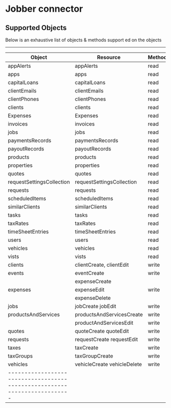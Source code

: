 # Jobber connector

  
## Supported Objects   
Below is an exhaustive list of objects & methods support  ed on the objects
  
--------------------------------------------------------------------------
| Object                    | Resource                    | Method       |
| --------------------------| ----------------------------| -------------|
| appAlerts                 | appAlerts                   | read         |
| apps                      | apps                        | read         |
| capitalLoans              | capitalLoans                | read         |
| clientEmails              | clientEmails                | read         |
| clientPhones              | clientPhones                | read         |
| clients                   | clients                     | read         |
| Expenses                  | Expenses                    | read         |
| invoices                  | invoices                    | read         |
| jobs                      | jobs                        | read         |
| paymentsRecords           | paymentsRecords             | read         |
| payoutRecords             | payoutRecords               | read         |
| products                  | products                    | read         |
| properties                | properties                  | read         |
| quotes                    | quotes                      | read         |
| requestSettingsCollection | requestSettingsCollection   | read         |
| requests                  | requests                    | read         |
| scheduledItems            | scheduledItems              | read         |
| similarClients            | similarClients              | read         |
| tasks                     | tasks                       | read         |
| taxRates                  | taxRates                    | read         |
| timeSheetEntries          | timeSheetEntries            | read         |
| users                     | users                       | read         |
| vehicles                  | vehicles                    | read         |
| vists                     | vists                       | read         |
| clients                   | clientCreate, clientEdit    | write        |
| events                    | eventCreate                 | write        |
|                           | expenseCreate               |              |
| expenses                  | expenseEdit                 | write        |
|                           | expenseDelete               |              |
| jobs                      | jobCreate jobEdit           | write        |
| productsAndServices       | productsAndServicesCreate   | write        |
|                           | productAndServicesEdit      | write        |
| quotes                    | quoteCreate quoteEdit       | write        |
| requests                  | requestCreate requestEdit   | write        |
| taxes                     | taxCreate                   | write        |
| taxGroups                 | taxGroupCreate              | write        |
| vehicles                  | vehicleCreate vehicleDelete | write        |
|-------------------------------------------------------------------------